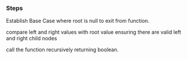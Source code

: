 ### Steps

Establish Base Case where root is null to exit from function.

compare left and right values with root value ensuring there are valid left and right child nodes

call the function recursively returning boolean.


